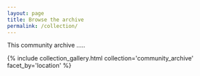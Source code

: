 ```yaml
---
layout: page
title: Browse the archive
permalink: /collection/
---
```


This community archive ..... 


{% include collection_gallery.html collection='community_archive' facet_by='location' %}
